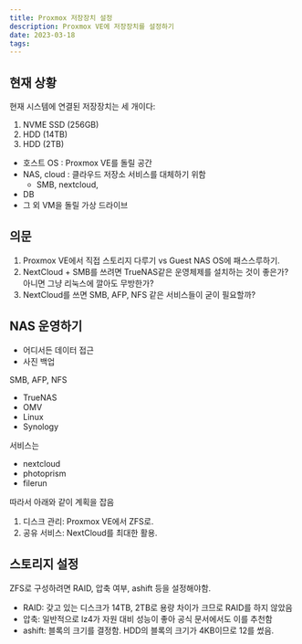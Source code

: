 ```yaml
---
title: Proxmox 저장장치 설정
description: Proxmox VE에 저장장치를 설정하기
date: 2023-03-18
tags:
---
```


## 현재 상황

현재 시스템에 연결된 저장장치는 세 개이다:

1. NVME SSD (256GB)
2. HDD (14TB)
3. HDD (2TB)

- 호스트 OS : Proxmox VE를 돌릴 공간
- NAS, cloud : 클라우드 저장소 서비스를 대체하기 위함
  - SMB, nextcloud,
- DB
- 그 외 VM을 돌릴 가상 드라이브

## 의문

1. Proxmox VE에서 직접 스토리지 다루기 vs Guest NAS OS에 패스스루하기.
2. NextCloud + SMB를 쓰려면 TrueNAS같은 운영체제를 설치하는 것이 좋은가?
   아니면 그냥 리눅스에 깔아도 무방한가?
3. NextCloud를 쓰면 SMB, AFP, NFS 같은 서비스들이 굳이 필요할까?

## NAS 운영하기

- 어디서든 데이터 접근
- 사진 백업

SMB, AFP, NFS

- TrueNAS
- OMV
- Linux
- Synology

서비스는

- nextcloud
- photoprism
- filerun

따라서 아래와 같이 계획을 잡음

1. 디스크 관리: Proxmox VE에서 ZFS로.
2. 공유 서비스: NextCloud를 최대한 활용.

## 스토리지 설정

ZFS로 구성하려면 RAID, 압축 여부, ashift 등을 설정해야함.

- RAID: 갖고 있는 디스크가 14TB, 2TB로 용량 차이가 크므로 RAID를 하지 않았음
- 압축: 일반적으로 lz4가 자원 대비 성능이 좋아 공식 문서에서도 이를 추천함
- ashift: 블록의 크기를 결정함. HDD의 블록의 크기가 4KB이므로 12를 썼음.
